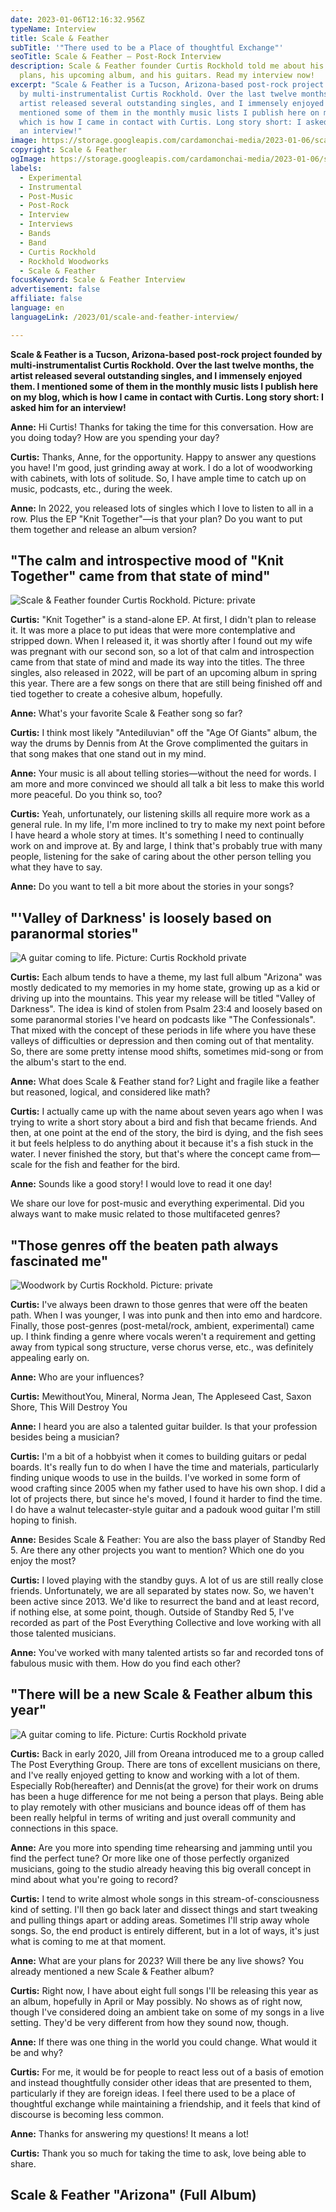 ```yaml
---
date: 2023-01-06T12:16:32.956Z
typeName: Interview
title: Scale & Feather
subTitle: '"There used to be a Place of thoughtful Exchange"'
seoTitle: Scale & Feather – Post-Rock Interview
description: Scale & Feather founder Curtis Rockhold told me about his future
  plans, his upcoming album, and his guitars. Read my interview now!
excerpt: "Scale & Feather is a Tucson, Arizona-based post-rock project founded
  by multi-instrumentalist Curtis Rockhold. Over the last twelve months, the
  artist released several outstanding singles, and I immensely enjoyed them. I
  mentioned some of them in the monthly music lists I publish here on my blog,
  which is how I came in contact with Curtis. Long story short: I asked him for
  an interview!"
image: https://storage.googleapis.com/cardamonchai-media/2023-01-06/scale-and-feather-curtis-rockhold-4-jpg-imagine-181818_79736b_1024_768/640.webp
copyright: Scale & Feather
ogImage: https://storage.googleapis.com/cardamonchai-media/2023-01-06/scale-and-feather-curtis-rockhold-og-1-jpeg-imagine-181818_7c7469_1200_628/640.webp
labels:
  - Experimental
  - Instrumental
  - Post-Music
  - Post-Rock
  - Interview
  - Interviews
  - Bands
  - Band
  - Curtis Rockhold
  - Rockhold Woodworks
  - Scale & Feather
focusKeyword: Scale & Feather Interview
advertisement: false
affiliate: false
language: en
languageLink: /2023/01/scale-and-feather-interview/

---
```


**Scale & Feather is a Tucson, Arizona-based post-rock project founded by multi-instrumentalist Curtis Rockhold. Over the last twelve months, the artist released several outstanding singles, and I immensely enjoyed them. I mentioned some of them in the monthly music lists I publish here on my blog, which is how I came in contact with Curtis. Long story short: I asked him for an interview!**

**Anne:** Hi Curtis! Thanks for taking the time for this conversation. How are you doing today? How are you spending your day?

**Curtis:** Thanks, Anne, for the opportunity. Happy to answer any questions you have! I'm good, just grinding away at work. I do a lot of woodworking with cabinets, with lots of solitude. So, I have ample time to catch up on music, podcasts, etc., during the week.

**Anne:** In 2022, you released lots of singles which I love to listen to all in a row. Plus the EP "Knit Together"—is that your plan? Do you want to put them together and release an album version?

## "The calm and introspective mood of "Knit Together" came from that state of mind"

![Scale & Feather founder Curtis Rockhold. Picture: private](https://storage.googleapis.com/cardamonchai-media/2023-01-06/curtis-rockhold-scale-and-feather-3-jpg-imagine-281818_785e48_1024_768/640.webp 'Scale & Feather founder Curtis Rockhold. Picture: private')

**Curtis:** "Knit Together" is a stand-alone EP. At first, I didn't plan to release it. It was more a place to put ideas that were more contemplative and stripped down. When I released it, it was shortly after I found out my wife was pregnant with our second son, so a lot of that calm and introspection came from that state of mind and made its way into the titles. The three singles, also released in 2022, will be part of an upcoming album in spring this year. There are a few songs on there that are still being finished off and tied together to create a cohesive album, hopefully.

**Anne:** What's your favorite Scale & Feather song so far?

**Curtis:** I think most likely "Antediluvian" off the "Age Of Giants" album, the way the drums by Dennis from At the Grove complimented the guitars in that song makes that one stand out in my mind.

**Anne:** Your music is all about telling stories—without the need for words. I am more and more convinced we should all talk a bit less to make this world more peaceful. Do you think so, too?

**Curtis:** Yeah, unfortunately, our listening skills all require more work as a general rule. In my life, I'm more inclined to try to make my next point before I have heard a whole story at times. It's something I need to continually work on and improve at. By and large, I think that's probably true with many people, listening for the sake of caring about the other person telling you what they have to say.

**Anne:** Do you want to tell a bit more about the stories in your songs?

## "'Valley of Darkness' is loosely based on paranormal stories"

![A guitar coming to life. Picture: Curtis Rockhold private](https://storage.googleapis.com/cardamonchai-media/2023-01-06/scale-and-feather-curtis-rockhold-woodwork-2-jpg-imagine-987848_a76a46_1024_768/640.webp 'A guitar coming to life. Picture: Curtis Rockhold private')

**Curtis:** Each album tends to have a theme, my last full album "Arizona" was mostly dedicated to my memories in my home state, growing up as a kid or driving up into the mountains. This year my release will be titled "Valley of Darkness". The idea is kind of stolen from Psalm 23:4 and loosely based on some paranormal stories I've heard on podcasts like "The Confessionals". That mixed with the concept of these periods in life where you have these valleys of difficulties or depression and then coming out of that mentality. So, there are some pretty intense mood shifts, sometimes mid-song or from the album's start to the end.

**Anne:** What does Scale & Feather stand for? Light and fragile like a feather but reasoned, logical, and considered like math?

**Curtis:** I actually came up with the name about seven years ago when I was trying to write a short story about a bird and fish that became friends. And then, at one point at the end of the story, the bird is dying, and the fish sees it but feels helpless to do anything about it because it's a fish stuck in the water. I never finished the story, but that's where the concept came from—scale for the fish and feather for the bird.

**Anne:** Sounds like a good story! I would love to read it one day!

We share our love for post-music and everything experimental. Did you always want to make music related to those multifaceted genres?

## "Those genres off the beaten path always fascinated me"

![Woodwork by Curtis Rockhold. Picture: private](https://storage.googleapis.com/cardamonchai-media/2023-01-06/curtis-rockhold-scale-and-feather-woodwork-guitars-jpg-imagine-d8b878_a78b6d_1024_768/640.webp 'Woodwork by Curtis Rockhold. Picture: private')

**Curtis:** I've always been drawn to those genres that were off the beaten path. When I was younger, I was into punk and then into emo and hardcore. Finally, those post-genres (post-metal/rock, ambient, experimental) came up. I think finding a genre where vocals weren't a requirement and getting away from typical song structure, verse chorus verse, etc., was definitely appealing early on.

**Anne:** Who are your influences?

**Curtis:** MewithoutYou, Mineral, Norma Jean, The Appleseed Cast, Saxon Shore, This Will Destroy You

**Anne:** I heard you are also a talented guitar builder. Is that your profession besides being a musician?

**Curtis:** I'm a bit of a hobbyist when it comes to building guitars or pedal boards. It's really fun to do when I have the time and materials, particularly finding unique woods to use in the builds. I've worked in some form of wood crafting since 2005 when my father used to have his own shop. I did a lot of projects there, but since he's moved, I found it harder to find the time. I do have a walnut telecaster-style guitar and a padouk wood guitar I'm still hoping to finish.

**Anne:** Besides Scale & Feather: You are also the bass player of Standby Red 5. Are there any other projects you want to mention? Which one do you enjoy the most?

**Curtis:** I loved playing with the standby guys. A lot of us are still really close friends. Unfortunately, we are all separated by states now. So, we haven't been active since 2013. We'd like to resurrect the band and at least record, if nothing else, at some point, though. Outside of Standby Red 5, I've recorded as part of the Post Everything Collective and love working with all those talented musicians.

**Anne:** You've worked with many talented artists so far and recorded tons of fabulous music with them. How do you find each other?

## "There will be a new Scale & Feather album this year"

![A guitar coming to life. Picture: Curtis Rockhold private](https://storage.googleapis.com/cardamonchai-media/2023-01-06/scale-and-feather-curtis-rockhold-woodwork-jpg-imagine-886848_9a6c4b_1080_809/640.webp 'A guitar coming to life. Picture: Curtis Rockhold private')

**Curtis:** Back in early 2020, Jill from Oreana introduced me to a group called The Post Everything Group. There are tons of excellent musicians on there, and I've really enjoyed getting to know and working with a lot of them. Especially Rob(hereafter) and Dennis(at the grove) for their work on drums has been a huge difference for me not being a person that plays. Being able to play remotely with other musicians and bounce ideas off of them has been really helpful in terms of writing and just overall community and connections in this space.

**Anne:** Are you more into spending time rehearsing and jamming until you find the perfect tune? Or more like one of those perfectly organized musicians, going to the studio already heaving this big overall concept in mind about what you're going to record?

**Curtis:** I tend to write almost whole songs in this stream-of-consciousness kind of setting. I'll then go back later and dissect things and start tweaking and pulling things apart or adding areas. Sometimes I'll strip away whole songs. So, the end product is entirely different, but in a lot of ways, it's just what is coming to me at that moment.

**Anne:** What are your plans for 2023? Will there be any live shows? You already mentioned a new Scale & Feather album?

**Curtis:** Right now, I have about eight full songs I'll be releasing this year as an album, hopefully in April or May possibly. No shows as of right now, though I've considered doing an ambient take on some of my songs in a live setting. They'd be very different from how they sound now, though.

**Anne:** If there was one thing in the world you could change. What would it be and why?

**Curtis:** For me, it would be for people to react less out of a basis of emotion and instead thoughtfully consider other ideas that are presented to them, particularly if they are foreign ideas. I feel there used to be a place of thoughtful exchange while maintaining a friendship, and it feels that kind of discourse is becoming less common.

**Anne:** Thanks for answering my questions! It means a lot!

**Curtis:** Thank you so much for taking the time to ask, love being able to share.

## Scale & Feather "Arizona" (Full Album)

<YouTube id="tuModL7wGlw" />
